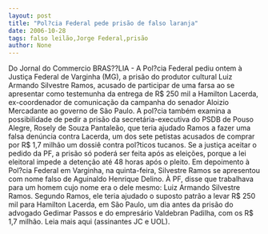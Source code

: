 ```yaml
---
layout: post
title: "Pol?cia Federal pede prisão de falso laranja"
date: 2006-10-28
tags: falso leilão,Jorge Federal,prisão
author: None
---
```


Do Jornal do Commercio
BRAS??LIA - A Pol?cia Federal pediu ontem à Justiça Federal de Varginha (MG), a prisão do produtor cultural Luiz Armando Silvestre Ramos, acusado de participar de uma farsa ao se apresentar como testemunha da entrega de R$ 250 mil a Hamilton Lacerda, ex-coordenador de comunicação da campanha do senador Aloizio Mercadante ao governo de São Paulo. 
A pol?cia também examina a possibilidade de pedir a prisão da secretária-executiva do PSDB de Pouso Alegre, Rosely de Souza Pantaleão, que teria ajudado Ramos a fazer uma falsa denúncia contra Lacerda, um dos sete petistas acusados de comprar por R$ 1,7 milhão um dossiê contra pol?ticos tucanos. Se a justiça aceitar o pedido da PF, a prisão só poderá ser feita após as eleições, porque a lei eleitoral impede a detenção até 48 horas após o pleito.
Em depoimento à Pol?cia Federal em Varginha, na quinta-feira, Silvestre Ramos se apresentou com nome falso de Aguinaldo Henrique Delino. À PF, disse que trabalhava para um homem cujo nome era o dele mesmo: Luiz Armando Silvestre Ramos. Segundo Ramos, ele teria ajudado o suposto patrão a levar R$ 250 mil para Hamilton Lacerda, em São Paulo, um dia antes da prisão do advogado Gedimar Passos e do empresário Valdebran Padilha, com os R$ 1,7 milhão.
Leia mais aqui (assinantes JC e UOL). 